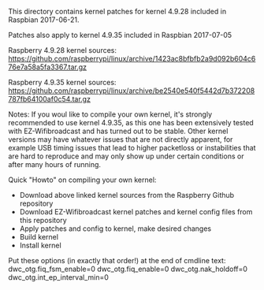 This directory contains kernel patches for kernel 4.9.28 included in Raspbian 2017-06-21.

Patches also apply to kernel 4.9.35 included in Raspbian 2017-07-05

Raspberry 4.9.28 kernel sources:
https://github.com/raspberrypi/linux/archive/1423ac8bfbfb2a9d092b604c676e7a58a5fa3367.tar.gz

Raspberry 4.9.35 kernel sources:
https://github.com/raspberrypi/linux/archive/be2540e540f5442d7b372208787fb64100af0c54.tar.gz

Notes:
If you woul like to compile your own kernel, it's strongly recommended to use kernel 4.9.35, as this one has been extensively   tested with EZ-Wifibroadcast and has turned out to be stable. Other kernel versions may have whatever issues that are not directly apparent, for example USB timing issues that lead to higher packetloss or instabilities that are hard to reproduce and may only show up under certain conditions or after many hours of running.

Quick "Howto" on compiling your own kernel:
- Download above linked kernel sources from the Raspberry Github repository
- Download EZ-Wifibroadcast kernel patches and kernel config files from this repository
- Apply patches and config to kernel, make desired changes
- Build kernel
- Install kernel

Put these options (in exactly that order!) at the end of cmdline text:
dwc_otg.fiq_fsm_enable=0 dwc_otg.fiq_enable=0 dwc_otg.nak_holdoff=0 dwc_otg.int_ep_interval_min=0
